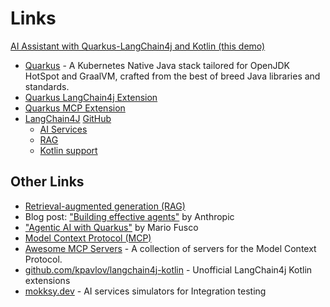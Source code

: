 # Links

[AI Assistant with Quarkus-LangChain4j and Kotlin (this demo)](https://github.com/quarkiverse/quarkus-langchain4j/tree/main/samples/chatbot-easy-rag-kotlin)

- [Quarkus](https://quarkus.io/) - A Kubernetes Native Java stack tailored for OpenJDK HotSpot and GraalVM, crafted from the best of breed Java libraries and standards.
- [Quarkus LangChain4j Extension](https://github.com/quarkiverse/quarkus-langchain4j) 
- [Quarkus MCP Extension](https://github.com/quarkiverse/quarkus-langchain4j)
- [LangChain4J](https://docs.langchain4j.dev/) [GitHub](https://github.com/langchain4j/langchain4j/) 
  - [AI Services](https://docs.langchain4j.dev/tutorials/ai-services)
  - [RAG](https://docs.langchain4j.dev/tutorials/rag)
  - [Kotlin support](https://docs.langchain4j.dev/tutorials/kotlin)
    
## Other Links
                    
- [Retrieval-augmented generation (RAG)](https://en.wikipedia.org/wiki/Retrieval-augmented_generation)                   
- Blog post: ["Building effective agents"](https://www.anthropic.com/engineering/building-effective-agents) by Anthropic
- ["Agentic AI with Quarkus"](https://github.com/mariofusco/quarkus-agentic-ai) by Mario Fusco
- [Model Context Protocol (MCP)](https://modelcontextprotocol.io/)
-  [Awesome MCP Servers](https://mcpservers.org/) - A collection of servers for the Model Context Protocol.
- [github.com/kpavlov/langchain4j-kotlin](https://github.com/kpavlov/langchain4j-kotlin) - Unofficial LangChain4j Kotlin extensions
- [mokksy.dev](https://mokksy.dev/) - AI services simulators for Integration testing


